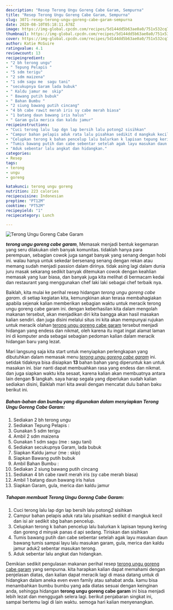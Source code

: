 ```yaml
---
description: "Resep Terong Ungu Goreng Cabe Garam, Sempurna"
title: "Resep Terong Ungu Goreng Cabe Garam, Sempurna"
slug: 3071-resep-terong-ungu-goreng-cabe-garam-sempurna
date: 2020-08-10T05:18:11.678Z
image: https://img-global.cpcdn.com/recipes/5d144dd5b63ae0a0/751x532cq70/terong-ungu-goreng-cabe-garam-foto-resep-utama.jpg
thumbnail: https://img-global.cpcdn.com/recipes/5d144dd5b63ae0a0/751x532cq70/terong-ungu-goreng-cabe-garam-foto-resep-utama.jpg
cover: https://img-global.cpcdn.com/recipes/5d144dd5b63ae0a0/751x532cq70/terong-ungu-goreng-cabe-garam-foto-resep-utama.jpg
author: Katie McGuire
ratingvalue: 4.1
reviewcount: 13
recipeingredient:
- "2 bh terong ungu"
- " Tepung Pelapis "
- "5 sdm terigu"
- "2 sdm maizena"
- "1 sdm sagu me  sagu tani"
- "secukupnya Garam lada bubuk"
- " Kaldu jamur me  skip"
- " Bawang putih bubuk"
- " Bahan Bumbu "
- "2 siung bawang putih cincang"
- "4 bh cabe rawit merah iris sy cabe merah biasa"
- "1 batang daun bawang iris halus"
- " Garam gula merica dan kaldu jamur"
recipeinstructions:
- "Cuci terong lalu lap dgn lap bersih lalu potong2 sisihkan"
- "Campur bahan pelapis aduk rata lalu pisahkan sedikit d mangkuk kecil dan isi air sedikit sbg bahan pencelup."
- "Celupkan terong k bahan pencelup lalu balurkan k lapisan tepung kering dan goreng d minyak panas d api sedang. Tiriskan dan sisihkan"
- "Tumis bawang putih dan cabe sebentar setelah agak layu masukan daun bawang tumis sampai layu lalu masukan garam, gula, merica dan kaldu jamur aduk2 sebentar masukan terong."
- "Aduk sebentar lalu angkat dan hidangkan."
categories:
- Resep
tags:
- terong
- ungu
- goreng

katakunci: terong ungu goreng 
nutrition: 223 calories
recipecuisine: Indonesian
preptime: "PT12M"
cooktime: "PT52M"
recipeyield: "1"
recipecategory: Lunch

---
```



![Terong Ungu Goreng Cabe Garam](https://img-global.cpcdn.com/recipes/5d144dd5b63ae0a0/751x532cq70/terong-ungu-goreng-cabe-garam-foto-resep-utama.jpg)

<b><i>terong ungu goreng cabe garam</i></b>, Memasak menjadi bentuk kegemaran yang seru dilakukan oleh banyak komunitas. tidaklah hanya para perempuan, sebagian cowok juga sangat banyak yang senang dengan hobi ini. walau hanya untuk sekedar bersenang senang dengan rekan atau memang sudah menjadi passion dalam dirinya. tidak asing lagi dalam dunia juru masak sekarang sedikit banyak ditemukan cowok dengan keahlian memasak yang luar biasa, dan banyak juga kita melihat di bermacam kedai dan restaurant yang menggunakan chef laki laki sebagai chef terbaik nya.



Baiklah, kita mulai ke perihal resep hidangan <i>terong ungu goreng cabe garam</i>. di setiap kegiatan kita, kemungkinan akan terasa membahagiakan apabila sejenak kalian memberikan sebagian waktu untuk meracik terong ungu goreng cabe garam ini. dengan keberhasilan kita dalam mengolah makanan tersebut, akan menjadikan diri kita bangga akan hasil masakan kalian sendiri. dan juga disini melalui situs ini kita akan mempunyai rujukan untuk meracik olahan <u>terong ungu goreng cabe garam</u> tersebut menjadi hidangan yang endess dan nikmat, oleh karena itu ingat ingat alamat laman ini di komputer anda sebagai sebagian pedoman kalian dalam meracik hidangan baru yang lezat.


Mari langsung saja kita start untuk menyiapkan perlengkapan yang dibutuhkan dalam memasak menu <u><i>terong ungu goreng cabe garam</i></u> ini. setidak tidaknya bisa disiapkan <b>13</b> bahan bahan yang diperuntuk kan untuk masakan ini. biar nanti dapat membuahkan rasa yang endess dan nikmat. dan juga siapkan waktu kita sesaat, karena kalian akan membuatnya antara lain dengan <b>5</b> langkah. saya harap segala yang diperlukan sudah kalian sediakan disini, Baiklah mari kita awali dengan mencatat dulu bahan baku berikut ini.

<!--inarticleads1-->

##### Bahan-bahan dan bumbu yang digunakan dalam menyiapkan Terong Ungu Goreng Cabe Garam:

1. Sediakan 2 bh terong ungu
1. Sediakan  Tepung Pelapis :
1. Gunakan 5 sdm terigu
1. Ambil 2 sdm maizena
1. Gunakan 1 sdm sagu (me : sagu tani)
1. Sediakan secukupnya Garam, lada bubuk
1. Siapkan  Kaldu jamur (me : skip)
1. Siapkan  Bawang putih bubuk
1. Ambil  Bahan Bumbu :
1. Sediakan 2 siung bawang putih cincang
1. Sediakan 4 bh cabe rawit merah iris (sy cabe merah biasa)
1. Ambil 1 batang daun bawang iris halus
1. Siapkan  Garam, gula, merica dan kaldu jamur




<!--inarticleads2-->

##### Tahapan membuat Terong Ungu Goreng Cabe Garam:

1. Cuci terong lalu lap dgn lap bersih lalu potong2 sisihkan
1. Campur bahan pelapis aduk rata lalu pisahkan sedikit d mangkuk kecil dan isi air sedikit sbg bahan pencelup.
1. Celupkan terong k bahan pencelup lalu balurkan k lapisan tepung kering dan goreng d minyak panas d api sedang. Tiriskan dan sisihkan
1. Tumis bawang putih dan cabe sebentar setelah agak layu masukan daun bawang tumis sampai layu lalu masukan garam, gula, merica dan kaldu jamur aduk2 sebentar masukan terong.
1. Aduk sebentar lalu angkat dan hidangkan.




Demikian sedikit pengulasan makanan perihal resep <u>terong ungu goreng cabe garam</u> yang sempurna. kita harapkan kalian dapat memahami dengan penjelasan diatas, dan kalian dapat meracik lagi di masa datang untuk di hidangkan dalam aneka even even family atau sahabat anda. kamu bisa menambahkan bumbu bumbu yang ada diatas sesuai dengan keinginan anda, sehingga hidangan <b>terong ungu goreng cabe garam</b> ini bisa menjadi lebih lezat dan menggugah selera lagi. berikut penjabaran singkat ini, sampai bertemu lagi di lain waktu. semoga hari kalian menyenangkan.
